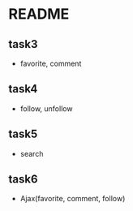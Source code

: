 # README
## task3
- favorite, comment

## task4
- follow, unfollow

## task5
- search

## task6
- Ajax(favorite, comment, follow)
